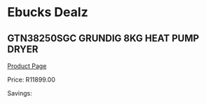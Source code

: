 
# Ebucks Dealz
## GTN38250SGC GRUNDIG 8KG HEAT PUMP DRYER
[Product Page](https://www.ebucks.com/web/shop/productSelected.do?prodId=896815314&catId=704981826)

Price: R11899.00

Savings: 


	